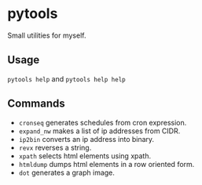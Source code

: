 # pytools

Small utilities for myself.

## Usage

`pytools help` and `pytools help help`

## Commands

- `cronseq` generates schedules from cron expression.
- `expand_nw` makes a list of ip addresses from CIDR.
- `ip2bin` converts an ip address into binary.
- `revx` reverses a string.
- `xpath` selects html elements using xpath.
- `htmldump` dumps html elements in a row oriented form.
- `dot` generates a graph image.
